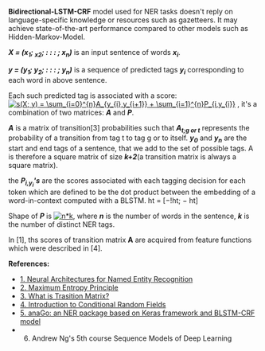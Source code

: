**Bidirectional-LSTM-CRF** model used for NER tasks doesn't reply on language-specific knowledge or resources such as gazetteers. It may achieve state-of-the-art performance compared to other models such as Hidden-Markov-Model.

**_X = (x<sub>1</sub>; <sub>x2</sub>; : : : ; x<sub>n</sub>)_** is an input sentence of words **_x<sub>i</sub>_**.

**_y = (y<sub>1</sub>; y<sub>2</sub>; : : : ; y<sub>n</sub>)_** is a sequence of predicted tags **_y<sub>i</sub>_** corresponding to each word in above sentence. 

Each such predicted tag is associated with a score: <a href="https://www.codecogs.com/eqnedit.php?latex=\inline&space;s(X;&space;y)&space;=&space;\sum_{i=0}^{n}A_{y_{i},y_{i&plus;1}}&space;&plus;&space;\sum_{i=1}^{n}P_{i,y_{i}}" target="_blank"><img src="https://latex.codecogs.com/gif.latex?\inline&space;s(X;&space;y)&space;=&space;\sum_{i=0}^{n}A_{y_{i},y_{i&plus;1}}&space;&plus;&space;\sum_{i=1}^{n}P_{i,y_{i}}" title="s(X; y) = \sum_{i=0}^{n}A_{y_{i},y_{i+1}} + \sum_{i=1}^{n}P_{i,y_{i}}" /></a> , it's a combination of two matrices: **_A_** and **_P_**.

 **_A_** is a matrix of transition[3] probabilities such that **_A<sub>t;g or t</sub>_** represents the probability of a transition from tag t to tag g or to itself. **_y<sub>0</sub>_** and **_y<sub>n</sub>_** are the start and end tags of a sentence, that we add to the set of possible tags. A is therefore a square matrix of size **_k+2_**(a transition matrix is always a square matrix).

the **_P<sub>i,y<sub>i</sub></sub>'s_** are the scores associated with each tagging decision for each token which are defined to be the dot product between the embedding of a word-in-context computed with a BLSTM. ht = [−!ht; − ht]

Shape of **_P_** is <a href="https://www.codecogs.com/eqnedit.php?latex=\inline&space;n*k" target="_blank"><img src="https://latex.codecogs.com/gif.latex?\inline&space;n*k" title="n*k" /></a>, where **_n_** is the number of words in the sentence, **_k_** is the number of distinct NER tags.

In [1], ths scores of transition matrix **A** are acquired from feature functions which were described in [4].

**References:**
* [1. Neural Architectures for Named Entity Recognition](https://arxiv.org/pdf/1603.01360.pdf)
* [2. Maximum Entropy Principle](https://www.youtube.com/watch?v=ynCkUHPEDOI&t=616s)
* [3. What is Trasition Matrix?](https://www.youtube.com/watch?v=4zg5bNlHZRg&t=20s)
* [4. Introduction to Conditional Random Fields](http://blog.echen.me/2012/01/03/introduction-to-conditional-random-fields/)
* [5. anaGo: an NER package based on Keras framework and BLSTM-CRF model](https://github.com/Hironsan/anago)
*  6. Andrew Ng's 5th course Sequence Models of Deep Learning
